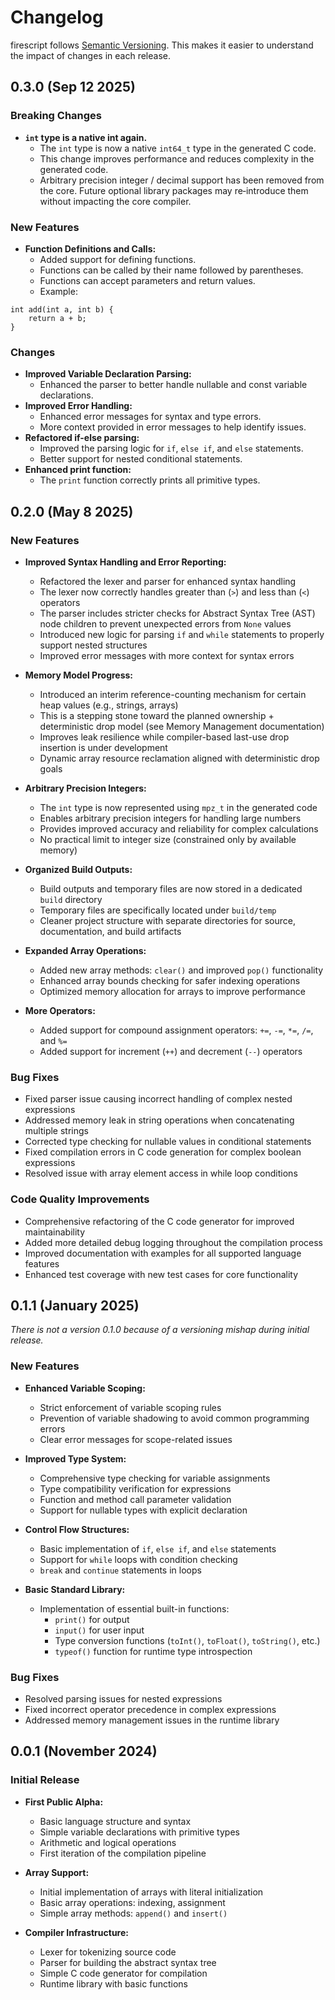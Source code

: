 # Changelog

firescript follows [Semantic Versioning](https://semver.org/). This makes it easier to understand the impact of changes in each release.

## 0.3.0 (Sep 12 2025)

### Breaking Changes

- **`int` type is a native int again.**
    * The `int` type is now a native `int64_t` type in the generated C code.
    * This change improves performance and reduces complexity in the generated code.
    * Arbitrary precision integer / decimal support has been removed from the core. Future optional library packages may re‑introduce them without impacting the core compiler.

### New Features

- **Function Definitions and Calls:**
    * Added support for defining functions.
    * Functions can be called by their name followed by parentheses.
    * Functions can accept parameters and return values.
    * Example:

```firescript
int add(int a, int b) {
    return a + b;
}
```

### Changes

- **Improved Variable Declaration Parsing:**
    * Enhanced the parser to better handle nullable and const variable declarations.
- **Improved Error Handling:**
    * Enhanced error messages for syntax and type errors.
    * More context provided in error messages to help identify issues.
- **Refactored if-else parsing:**
    * Improved the parsing logic for `if`, `else if`, and `else` statements.
    * Better support for nested conditional statements.
- **Enhanced print function:**
    * The `print` function correctly prints all primitive types.

## 0.2.0 (May 8 2025)

### New Features

- **Improved Syntax Handling and Error Reporting:**
    * Refactored the lexer and parser for enhanced syntax handling
    * The lexer now correctly handles greater than (`>`) and less than (`<`) operators
    * The parser includes stricter checks for Abstract Syntax Tree (AST) node children to prevent unexpected errors from `None` values
    * Introduced new logic for parsing `if` and `while` statements to properly support nested structures
    * Improved error messages with more context for syntax errors

- **Memory Model Progress:**
    * Introduced an interim reference-counting mechanism for certain heap values (e.g., strings, arrays)
    * This is a stepping stone toward the planned ownership + deterministic drop model (see Memory Management documentation)
    * Improves leak resilience while compiler-based last-use drop insertion is under development
    * Dynamic array resource reclamation aligned with deterministic drop goals

- **Arbitrary Precision Integers:**
    * The `int` type is now represented using `mpz_t` in the generated code
    * Enables arbitrary precision integers for handling large numbers
    * Provides improved accuracy and reliability for complex calculations
    * No practical limit to integer size (constrained only by available memory)

- **Organized Build Outputs:**
    * Build outputs and temporary files are now stored in a dedicated `build` directory
    * Temporary files are specifically located under `build/temp`
    * Cleaner project structure with separate directories for source, documentation, and build artifacts

- **Expanded Array Operations:**
    * Added new array methods: `clear()` and improved `pop()` functionality
    * Enhanced array bounds checking for safer indexing operations
    * Optimized memory allocation for arrays to improve performance

- **More Operators:**
    * Added support for compound assignment operators: `+=`, `-=`, `*=`, `/=`, and `%=`
    * Added support for increment (`++`) and decrement (`--`) operators

### Bug Fixes

- Fixed parser issue causing incorrect handling of complex nested expressions
- Addressed memory leak in string operations when concatenating multiple strings
- Corrected type checking for nullable values in conditional statements
- Fixed compilation errors in C code generation for complex boolean expressions
- Resolved issue with array element access in while loop conditions

### Code Quality Improvements

- Comprehensive refactoring of the C code generator for improved maintainability
- Added more detailed debug logging throughout the compilation process
- Improved documentation with examples for all supported language features
- Enhanced test coverage with new test cases for core functionality

## 0.1.1 (January 2025)

*There is not a version 0.1.0 because of a versioning mishap during initial release.*

### New Features

- **Enhanced Variable Scoping:**
    * Strict enforcement of variable scoping rules
    * Prevention of variable shadowing to avoid common programming errors
    * Clear error messages for scope-related issues

- **Improved Type System:**
    * Comprehensive type checking for variable assignments
    * Type compatibility verification for expressions
    * Function and method call parameter validation
    * Support for nullable types with explicit declaration

- **Control Flow Structures:**
    * Basic implementation of `if`, `else if`, and `else` statements
    * Support for `while` loops with condition checking
    * `break` and `continue` statements in loops

- **Basic Standard Library:**
    * Implementation of essential built-in functions:
      * `print()` for output
      * `input()` for user input
      * Type conversion functions (`toInt()`, `toFloat()`, `toString()`, etc.)
      * `typeof()` function for runtime type introspection

### Bug Fixes

- Resolved parsing issues for nested expressions
- Fixed incorrect operator precedence in complex expressions
- Addressed memory management issues in the runtime library

## 0.0.1 (November 2024)

### Initial Release

- **First Public Alpha:**
  * Basic language structure and syntax
  * Simple variable declarations with primitive types
  * Arithmetic and logical operations
  * First iteration of the compilation pipeline

- **Array Support:**
  * Initial implementation of arrays with literal initialization
  * Basic array operations: indexing, assignment
  * Simple array methods: `append()` and `insert()`

- **Compiler Infrastructure:**
  * Lexer for tokenizing source code
  * Parser for building the abstract syntax tree
  * Simple C code generator for compilation
  * Runtime library with basic functions
